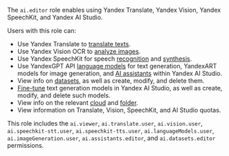 The `ai.editor` role enables using Yandex Translate, Yandex Vision, Yandex SpeechKit, and Yandex AI Studio.

Users with this role can:
* Use Yandex Translate to [translate texts](../../translate/quickstart.md).
* Use Yandex Vision OCR to [analyze images](../../vision/concepts/ocr/index.md).
* Use Yandex SpeechKit for speech [recognition](../../speechkit/stt/index.md) and [synthesis](../../speechkit/tts/index.md).
* Use YandexGPT API [language models](../../ai-studio/concepts/generation/index.md) for text generation, YandexART models for image generation, and [AI assistants](../../ai-studio/concepts/assistant/index.md) within Yandex AI Studio.
* View info on [datasets](../../ai-studio/dataset/api-ref/grpc/index.md), as well as create, modify, and delete them.
* [Fine-tune](../../ai-studio/concepts/tuning/index.md#fm-tuning) text generation models in Yandex AI Studio, as well as create, modify, and delete such models.
* View info on the relevant [cloud](../../resource-manager/concepts/resources-hierarchy.md#cloud) and [folder](../../resource-manager/concepts/resources-hierarchy.md#folder).
* View information on Translate, Vision, SpeechKit, and AI Studio quotas.

This role includes the `ai.viewer`, `ai.translate.user`, `ai.vision.user`, `ai.speechkit-stt.user`, `ai.speechkit-tts.user`, `ai.languageModels.user`, `ai.imageGeneration.user`, `ai.assistants.editor`, and `ai.datasets.editor` permissions.
